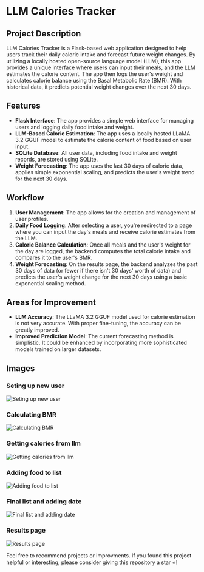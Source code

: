 # LLM Calories Tracker

## Project Description
LLM Calories Tracker is a Flask-based web application designed to help users track their daily caloric intake and forecast future weight changes. By utilizing a locally hosted open-source language model (LLM), this app provides a unique interface where users can input their meals, and the LLM estimates the calorie content. The app then logs the user's weight and calculates calorie balance using the Basal Metabolic Rate (BMR). With historical data, it predicts potential weight changes over the next 30 days.

## Features
- **Flask Interface**: The app provides a simple web interface for managing users and logging daily food intake and weight.
- **LLM-Based Calorie Estimation**: The app uses a locally hosted LLaMA 3.2 GGUF model to estimate the calorie content of food based on user input.
- **SQLite Database**: All user data, including food intake and weight records, are stored using SQLite.
- **Weight Forecasting**: The app uses the last 30 days of caloric data, applies simple exponential scaling, and predicts the user's weight trend for the next 30 days.

## Workflow
1. **User Management**: The app allows for the creation and management of user profiles.
2. **Daily Food Logging**: After selecting a user, you're redirected to a page where you can input the day's meals and receive calorie estimates from the LLM.
3. **Calorie Balance Calculation**: Once all meals and the user's weight for the day are logged, the backend computes the total calorie intake and compares it to the user's BMR.
4. **Weight Forecasting**: On the results page, the backend analyzes the past 30 days of data (or fewer if there isn't 30 days' worth of data) and predicts the user's weight change for the next 30 days using a basic exponential scaling method.

## Areas for Improvement
- **LLM Accuracy**: The LLaMA 3.2 GGUF model used for calorie estimation is not very accurate. With proper fine-tuning, the accuracy can be greatly improved.
- **Improved Prediction Model**: The current forecasting method is simplistic. It could be enhanced by incorporating more sophisticated models trained on larger datasets.

## Images

### Seting up new user
![Seting up new user](<screenshots/Screenshot 2024-10-22 at 21-04-43 User Registration.png>)

### Calculating BMR
![Calculating BMR](<screenshots/Screenshot 2024-10-22 at 21-04-51 User Registration.png>)

### Getting calories from llm
![Getting calories from llm](<screenshots/Screenshot 2024-10-22 210557.png>)

### Adding food to list
![Adding food to list](<screenshots/Screenshot 2024-10-22 210744.png>)

### Final list and adding date
![Final list and adding date](<screenshots/Screenshot 2024-10-22 at 21-08-08 User Diet.png>)

### Results page
![Results page](<screenshots/Screenshot 2024-10-22 at 21-08-16 User Weight Prediction.png>)

Feel free to recommend projects or improvments.
If you found this project helpful or interesting, please consider giving this repository a star ⭐! 
